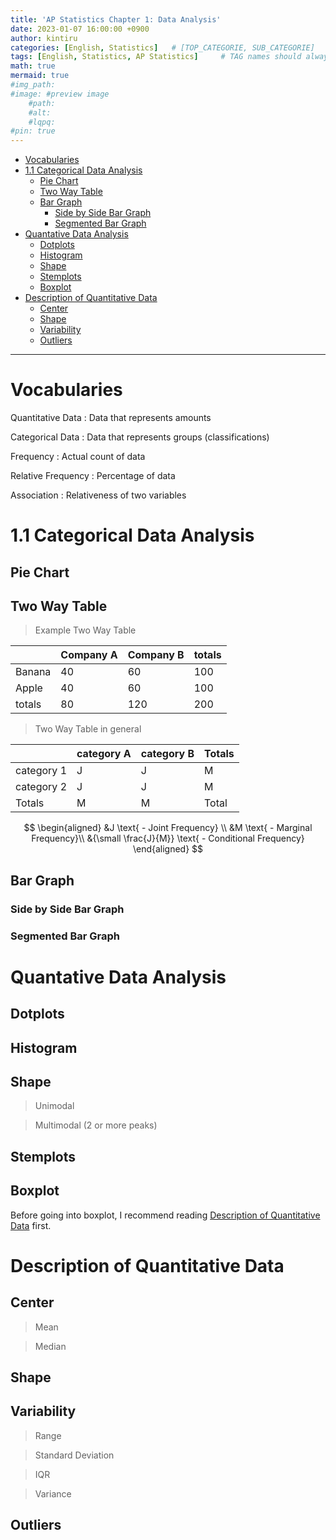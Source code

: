 ```yaml
---
title: 'AP Statistics Chapter 1: Data Analysis'
date: 2023-01-07 16:00:00 +0900
author: kintiru
categories: [English, Statistics]   # [TOP_CATEGORIE, SUB_CATEGORIE]
tags: [English, Statistics, AP Statistics]     # TAG names should always be lowercase
math: true
mermaid: true
#img_path: 
#image: #preview image
    #path:
    #alt:
    #lqpq:
#pin: true
---
```


- [Vocabularies](#vocabularies)
- [1.1 Categorical Data Analysis](#11-categorical-data-analysis)
  - [Pie Chart](#pie-chart)
  - [Two Way Table](#two-way-table)
  - [Bar Graph](#bar-graph)
    - [Side by Side Bar Graph](#side-by-side-bar-graph)
    - [Segmented Bar Graph](#segmented-bar-graph)
- [Quantative Data Analysis](#quantative-data-analysis)
  - [Dotplots](#dotplots)
  - [Histogram](#histogram)
  - [Shape](#shape)
  - [Stemplots](#stemplots)
  - [Boxplot](#boxplot)
- [Description of Quantitative Data](#description-of-quantitative-data)
  - [Center](#center)
  - [Shape](#shape-1)
  - [Variability](#variability)
  - [Outliers](#outliers)

---

# Vocabularies

Quantitative Data : Data that represents amounts

Categorical Data : Data that represents groups (classifications)

Frequency : Actual count of data

Relative Frequency : Percentage of data

Association : Relativeness of two variables

# 1.1 Categorical Data Analysis

## Pie Chart

<div style="width:70%;"><canvas id="pieChartExample"></canvas></div>

<script>
    const pieChartExample = new Chart(document.getElementById('pieChartExample'),{
        type: 'pie',
        data: {
            labels: ['A', 'B', 'C', 'D'],
            datasets: [{
                label: "example dataset",
                data: [Math.random() * 100, Math.random() * 100, Math.random() * 100, Math.random() * 100],
                radius: '90%',
                borderColor: "rgba(0, 0, 0, 0)",
                borderWidth: 2,
                borderRadius: 7,
                backgroundColor: ['rgb(255, 99, 132)', 'rgb(255, 159, 64)', 'rgb(255, 205, 86)', 'rgb(54, 162, 235)'],
            }],
        },
        options: {
            responsive: true,
            plugins: {
                legend: {
                    position: 'top',
                },
                title: {
                    display: true,
                    text: 'Example Pie Chart',
                },
            },
        },
    });
</script>

## Two Way Table

> Example Two Way Table

|        | Company A | Company B | totals |
|--------|-----------|-----------|--------|
| Banana | 40        | 60        | 100    |
| Apple  | 40        | 60        | 100    |
| totals | 80        | 120       | 200    |


> Two Way Table in general

|            | category A | category B | Totals |
|------------|------------|------------|--------|
| category 1 | J          | J          | M      |
| category 2 | J          | J          | M      |
| Totals     | M          | M          | Total  |

$$
\begin{aligned}
&J \text{ - Joint Frequency} \\
&M \text{ - Marginal Frequency}\\
&{\small \frac{J}{M}} \text{ - Conditional Frequency}
\end{aligned}
$$

## Bar Graph

<div><canvas id="barGraphExample"></canvas></div>

<script>
    const barGraphExample = new Chart(document.getElementById('barGraphExample'),{
        type: 'bar',
        data: {
            labels: ['A', 'B', 'C', 'D'],
            datasets: [{
                label: "example dataset",
                data: [Math.random() * 100, Math.random() * 100, Math.random() * 100, Math.random() * 100],
                borderColor: "rgba(255, 99, 132, 1)",
                borderWidth: 2,
                borderRadius: 10,
                backgroundColor: "rgba(255, 99, 132, 0.5)",
            }],
        },
        options: {
            responsive: true,
            plugins: {
                legend: {
                    position: 'top',
                },
                title: {
                    display: true,
                    text: 'Example Bar Graph',
                },
            },
        },
    });
</script>

### Side by Side Bar Graph

<div><canvas id="sideBySideBarGraphExample"></canvas></div>

<script>
    const sideBySideBarGraphExample = new Chart(document.getElementById('sideBySideBarGraphExample'),{
        type: 'bar',
        data: {
            labels: ['A', 'B', 'C', 'D'],
            datasets: [
                {
                    label: "example dataset 1",
                    data: [Math.random() * 100, Math.random() * 100, Math.random() * 100, Math.random() * 100],
                    borderColor: "rgba(255, 99, 132, 1)",
                    borderWidth: 2,
                    borderRadius: 10,
                    backgroundColor: "rgba(255, 99, 132, 0.5)",
                },
                {
                    label: "example dataset 2",
                    data: [Math.random() * 100, Math.random() * 100, Math.random() * 100, Math.random() * 100],
                    borderColor: "rgba(54, 162, 235, 1)",
                    borderWidth: 2,
                    borderRadius: 10,
                    backgroundColor: "rgba(54, 162, 235, 0.5)",
                }
            ],
        },
        options: {
            responsive: true,
            plugins: {
                legend: {
                    position: 'top',
                },
                title: {
                    display: true,
                    text: 'Example Side by Side Bar Graph',
                },
            },
        },
    });
</script>

### Segmented Bar Graph

<div><canvas id="segmentedBarGraphExample"></canvas></div>

<script>
    const segmentedBarGraphExample = new Chart(document.getElementById('segmentedBarGraphExample'),{
        type: 'bar',
        data: {
            labels: ['A', 'B', 'C', 'D'],
            datasets: [
                {
                    label: "example dataset 1",
                    data: [Math.random() * 100, Math.random() * 100, Math.random() * 100, Math.random() * 100],
                    borderColor: "rgba(255, 99, 132, 1)",
                    borderWidth: 0,
                    borderRadius: 5,
                    backgroundColor: "rgba(255, 99, 132, 0.5)",
                    stack: 'Stack 0',
                },
                {
                    label: "example dataset 2",
                    data: [Math.random() * 100, Math.random() * 100, Math.random() * 100, Math.random() * 100],
                    borderColor: "rgba(54, 162, 235, 1)",
                    borderWidth: 0,
                    borderRadius: 5,
                    backgroundColor: "rgba(54, 162, 235, 0.5)",
                    stack: 'Stack 0',
                }
            ],
        },
        options: {
            responsive: true,
            interaction: {
                intersect: false,
            },
            plugins: {
                legend: {
                    position: 'top',
                },
                title: {
                    display: true,
                    text: 'Example Side by Side Bar Graph',
                },
            },
            scales: {
                x: {
                    stacked: true,
                },
                y: {
                    stacked: true,
                },
            },
        },
    });
</script>

# Quantative Data Analysis

## Dotplots

## Histogram

## Shape

> Unimodal

> Multimodal (2 or more peaks)

## Stemplots

## Boxplot

Before going into boxplot, I recommend reading [Description of Quantitative Data](#description-of-quantitative-data) first.

# Description of Quantitative Data

## Center

> Mean

> Median

## Shape

## Variability

> Range

> Standard Deviation

> IQR

> Variance

## Outliers